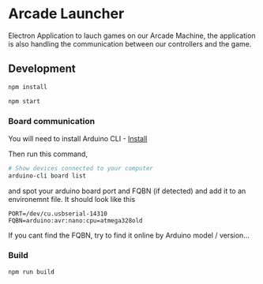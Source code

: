 # Arcade Launcher

Electron Application to lauch games on our Arcade Machine, the application is also handling the communication between our controllers and the game.

## Development

```bash
npm install
```

```bash
npm start
```

### Board communication

You will need to install Arduino CLI - [Install](https://arduino.github.io/arduino-cli/0.20/installation/)

Then run this command,

```bash
# Show devices connected to your computer
arduino-cli board list
```

and spot your arduino board port and FQBN (if detected) and add it to an environemnt file.
It should look like this

```env
PORT=/dev/cu.usbserial-14310
FQBN=arduino:avr:nano:cpu=atmega328old
```

If you cant find the FQBN, try to find it online by Arduino model / version...

### Build

```bash
npm run build
```
